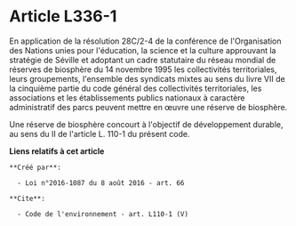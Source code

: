 # Article L336-1

En application de la résolution 28C/2-4 de la conférence de l'Organisation des Nations unies pour l'éducation, la science et
la culture approuvant la stratégie de Séville et adoptant un cadre statutaire du réseau mondial de réserves de biosphère du
14 novembre 1995 les collectivités territoriales, leurs groupements, l'ensemble des syndicats mixtes au sens du livre VII de
la cinquième partie du code général des collectivités territoriales, les associations et les établissements publics nationaux
à caractère administratif des parcs peuvent mettre en œuvre une réserve de biosphère. 

Une réserve de biosphère concourt à l'objectif de développement durable, au sens du II de l'article L. 110-1 du présent code.

**Liens relatifs à cet article**

	**Créé par**:

	  - Loi n°2016-1087 du 8 août 2016 - art. 66

	**Cite**:

	  - Code de l'environnement - art. L110-1 (V)
